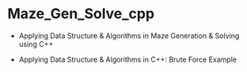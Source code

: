 # Maze_Gen_Solve_cpp

- Applying Data Structure & Algorithms in Maze Generation & Solving using C++

- Applying Data Structure & Algorithms in C++: Brute Force Example
